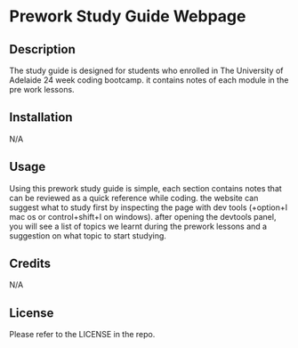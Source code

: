 # Prework Study Guide Webpage

## Description

The study guide is designed for students who enrolled in The University of Adelaide 24 week coding bootcamp. it contains notes of each module in the pre work lessons.

## Installation

N/A

## Usage

Using this prework study guide is simple, each section contains notes that can be reviewed as a quick reference while coding.
the website can suggest what to study first by inspecting the page with dev tools (+option+I mac os or control+shift+I on windows). after opening the devtools panel, you will see a list of topics we learnt during the prework lessons and a suggestion on what topic to start studying.


## Credits

N/A

## License

Please refer to the LICENSE in the repo.
